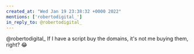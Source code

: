 ```yaml
---
created_at: "Wed Jan 19 23:38:32 +0000 2022"
mentions: ['robertodigital_']
in_reply_to: @robertodigital_
---
```


@robertodigital_ If I have a script buy the domains, it's not me buying them, right? 😂